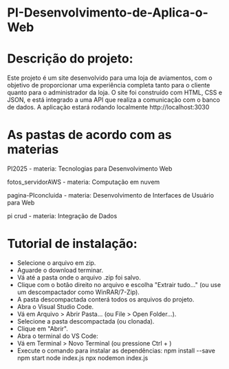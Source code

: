 # PI-Desenvolvimento-de-Aplica-o-Web

# Descrição do projeto:
Este projeto é um site desenvolvido para uma loja de aviamentos, com o objetivo de proporcionar uma experiência completa tanto para o cliente quanto para o administrador da loja. O site foi construído com HTML, CSS e JSON, e está integrado a uma API que realiza a comunicação com o banco de dados. A aplicação estará rodando localmente http://localhost:3030 

# As pastas de acordo com as materias 
PI2025 - materia: Tecnologias para Desenvolvimento Web

fotos_servidorAWS - materia: Computação em nuvem

pagina-PIconcluida - materia: Desenvolvimento de Interfaces de Usuário para Web

pi crud - materia: Integração de Dados

# Tutorial de instalação:
- Selecione o arquivo em zip.
- Aguarde o download terminar.
- Vá até a pasta onde o arquivo .zip foi salvo.
- Clique com o botão direito no arquivo e escolha "Extrair tudo..." (ou use um descompactador como WinRAR/7-Zip).
- A pasta descompactada conterá todos os arquivos do projeto.
- Abra o Visual Studio Code.
- Vá em Arquivo > Abrir Pasta... (ou File > Open Folder...).
- Selecione a pasta descompactada (ou clonada).
- Clique em "Abrir".
- Abra o terminal do VS Code:
- Vá em Terminal > Novo Terminal (ou pressione Ctrl + )
- Execute o comando para instalar as dependências: npm install --save npm start node index.js npx nodemon index.js

